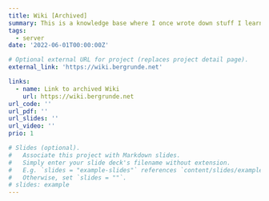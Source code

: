 ```yaml
---
title: Wiki [Archived]
summary: This is a knowledge base where I once wrote down stuff I learned about Linux servers, Nextcloud, and other self-hostable services.
tags:
  - server
date: '2022-06-01T00:00:00Z'

# Optional external URL for project (replaces project detail page).
external_link: 'https://wiki.bergrunde.net'

links:
  - name: Link to archived Wiki
    url: https://wiki.bergrunde.net
url_code: ''
url_pdf: ''
url_slides: ''
url_video: ''
prio: 1

# Slides (optional).
#   Associate this project with Markdown slides.
#   Simply enter your slide deck's filename without extension.
#   E.g. `slides = "example-slides"` references `content/slides/example-slides.md`.
#   Otherwise, set `slides = ""`.
# slides: example
---
```

